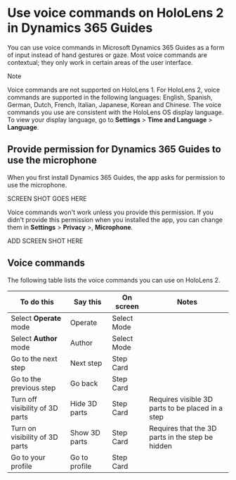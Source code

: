

# Use voice commands on HoloLens 2 in Dynamics 365 Guides

You can use voice commands in Microsoft Dynamics 365 Guides as a form of input instead of hand gestures or gaze. Most voice commands 
are contextual; they only work in certain areas of the user interface.  

>[!NOTE]
> Voice commands are not supported on HoloLens 1. For HoloLens 2, voice commands are supported in the following languages: English, Spanish, German, Dutch, French, Italian, 
Japanese, Korean and Chinese. The voice commands you use are consistent with the HoloLens OS display language. To view your display language, go to 
**Settings** > **Time and Language** > **Language**. 

## Provide permission for Dynamics 365 Guides to use the microphone

When you first install Dynamics 365 Guides, the app asks for permission to use the microphone.

SCREEN SHOT GOES HERE

Voice commands won't work unless you provide this permission. If you didn't provide this permission when you installed the app, you 
can change them in **Settings** > **Privacy** >, **Microphone**.

ADD SCREEN SHOT HERE

## Voice commands

The following table lists the voice commands you can use on HoloLens 2.

|To do this|Say this|On screen|Notes
|---------------------|---------------------------|-------------------------------------------|--------------------------------------|
|Select **Operate** mode|Operate|Select Mode||
|Select **Author** mode|Author|Select Mode||
|Go to the next step|Next step|Step Card||
|Go to the previous step|Go back|Step Card||
|Turn off visibility of 3D parts|Hide 3D parts|Step Card|Requires visible 3D parts to be placed in a step|
|Turn on visibility of 3D parts|Show 3D parts|Step Card|Requires that the 3D parts in the step be hidden|
|Go to your profile|Go to profile|Step Card||






 
